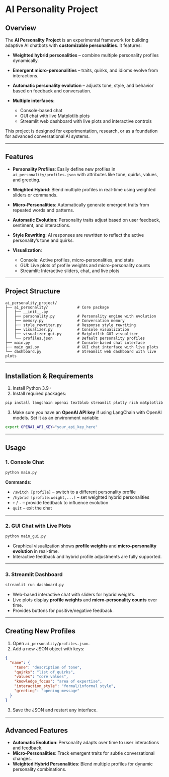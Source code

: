 # **AI Personality Project**

## **Overview**

The **AI Personality Project** is an experimental framework for building adaptive AI chatbots with **customizable personalities**. It features:

* **Weighted hybrid personalities** – combine multiple personality profiles dynamically.
* **Emergent micro-personalities** – traits, quirks, and idioms evolve from interactions.
* **Automatic personality evolution** – adjusts tone, style, and behavior based on feedback and conversation.
* **Multiple interfaces**:

  * Console-based chat
  * GUI chat with live Matplotlib plots
  * Streamlit web dashboard with live plots and interactive controls

This project is designed for experimentation, research, or as a foundation for advanced conversational AI systems.

---

## **Features**

* **Personality Profiles**: Easily define new profiles in `ai_personality/profiles.json` with attributes like tone, quirks, values, and greeting.
* **Weighted Hybrid**: Blend multiple profiles in real-time using weighted sliders or commands.
* **Micro-Personalities**: Automatically generate emergent traits from repeated words and patterns.
* **Automatic Evolution**: Personality traits adjust based on user feedback, sentiment, and interactions.
* **Style Rewriting**: AI responses are rewritten to reflect the active personality’s tone and quirks.
* **Visualization**:

  * Console: Active profiles, micro-personalities, and stats
  * GUI: Live plots of profile weights and micro-personality counts
  * Streamlit: Interactive sliders, chat, and live plots

---

## **Project Structure**

```
ai_personality_project/
├── ai_personality/             # Core package
│   ├── __init__.py
│   ├── personality.py          # Personality engine with evolution
│   ├── memory.py               # Conversation memory
│   ├── style_rewriter.py       # Response style rewriting
│   ├── visualizer.py           # Console visualization
│   ├── visualizer_gui.py       # Matplotlib GUI visualizer
│   └── profiles.json           # Default personality profiles
├── main.py                     # Console-based chat interface
├── main_gui.py                 # GUI chat interface with live plots
└── dashboard.py                # Streamlit web dashboard with live plots
```

---

## **Installation & Requirements**

1. Install Python 3.9+
2. Install required packages:

```bash
pip install langchain openai textblob streamlit plotly rich matplotlib
```

3. Make sure you have an **OpenAI API key** if using LangChain with OpenAI models. Set it as an environment variable:

```bash
export OPENAI_API_KEY="your_api_key_here"
```

---

## **Usage**

### **1. Console Chat**

```bash
python main.py
```

**Commands**:

* `/switch [profile]` – switch to a different personality profile
* `/hybrid [profile:weight,...]` – set weighted hybrid personalities
* `+` / `-` – provide feedback to influence evolution
* `quit` – exit the chat

---

### **2. GUI Chat with Live Plots**

```bash
python main_gui.py
```

* Graphical visualization shows **profile weights** and **micro-personality evolution** in real-time.
* Interactive feedback and hybrid profile adjustments are fully supported.

---

### **3. Streamlit Dashboard**

```bash
streamlit run dashboard.py
```

* Web-based interactive chat with sliders for hybrid weights.
* Live plots display **profile weights** and **micro-personality counts** over time.
* Provides buttons for positive/negative feedback.

---

## **Creating New Profiles**

1. Open `ai_personality/profiles.json`.
2. Add a new JSON object with keys:

```json
{
  "name": {
    "tone": "description of tone",
    "quirks": "list of quirks",
    "values": "core values",
    "knowledge_focus": "area of expertise",
    "interaction_style": "formal/informal style",
    "greeting": "opening message"
  }
}
```

3. Save the JSON and restart any interface.

---

## **Advanced Features**

* **Automatic Evolution**: Personality adapts over time to user interactions and feedback.
* **Micro-Personalities**: Track emergent traits for subtle conversational changes.
* **Weighted Hybrid Personalities**: Blend multiple profiles for dynamic personality combinations.

